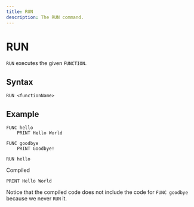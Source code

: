 ```yaml
---
title: RUN
description: The RUN command.
---
```


# RUN
`RUN` executes the given `FUNCTION`.

## Syntax
```
RUN <functionName>
```

## Example
```
FUNC hello
    PRINT Hello World

FUNC goodbye
    PRINT Goodbye!

RUN hello
```

Compiled
```
PRINT Hello World
```
Notice that the compiled code does not include the code for `FUNC goodbye` because we never `RUN` it.
